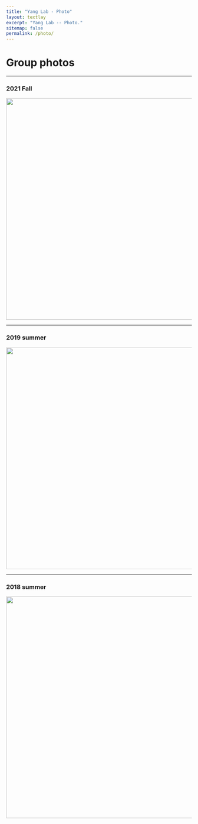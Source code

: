 ```yaml
---
title: "Yang Lab - Photo"
layout: textlay
excerpt: "Yang Lab -- Photo."
sitemap: false
permalink: /photo/
---
```


# Group photos

---

### 2021 Fall 

<img src="{{ site.url }}{{ site.baseurl }}/images/grouppic/2021.jpg" style="width: 600px">

---

### 2019 summer 

<img src="{{ site.url }}{{ site.baseurl }}/images/grouppic/2019.jpg" style="width: 600px">

---

### 2018 summer

<img src="{{ site.url }}{{ site.baseurl }}/images/grouppic/2018.jpeg" style="width: 600px">

